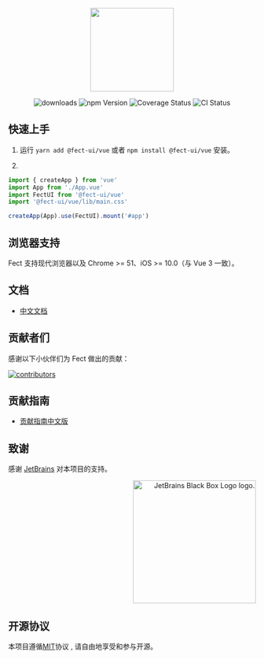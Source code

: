 <p align="center" height="170">
  <img  style="height:170px;width:170px;" height="170" width="170" src="https://user-images.githubusercontent.com/52351095/118687359-7e809480-b837-11eb-8083-b0504ec79652.png"/>
</p>

<p align="center">
 <img src="https://img.shields.io/npm/dm/@fect-ui/vue?style=for-the-badge" alt="downloads" />
 <img src="https://img.shields.io/npm/v/@fect-ui/vue?color=%230761d1&logoColor=%23000000&style=for-the-badge" alt="npm Version" />
 <img src="https://img.shields.io/codecov/c/gh/fect-org/fect?style=for-the-badge" alt="Coverage Status" />
 <img src="https://img.shields.io/github/workflow/status/fect-org/fect/CI?style=for-the-badge" alt="CI Status" />
</p>

## 快速上手

1. 运行 `yarn add @fect-ui/vue` 或者 `npm install @fect-ui/vue` 安装。

2.

```js
import { createApp } from 'vue'
import App from './App.vue'
import FectUI from '@fect-ui/vue'
import '@fect-ui/vue/lib/main.css'

createApp(App).use(FectUI).mount('#app')
```

## 浏览器支持

Fect 支持现代浏览器以及 Chrome >= 51、iOS >= 10.0（与 Vue 3 一致）。

## 文档

- [中文文档](https://vue.miaya.art/)

## 贡献者们

感谢以下小伙伴们为 Fect 做出的贡献：

<a href="https://github.com/fect-org/fect/graphs/contributors">
  <img src="https://opencollective.com/fect/contributors.svg?width=890&button=false" alt="contributors">
</a>

## 贡献指南

- [贡献指南中文版](https://github.com/fect-org/fect/blob/master/.github/CONTRIBUTING.zh-CN.md)

## 致谢

感谢 [JetBrains](https://www.jetbrains.com/) 对本项目的支持。

<p align="right">
<img width="250px" height="250px" src="https://resources.jetbrains.com/storage/products/company/brand/logos/jb_square.png" alt="JetBrains Black Box Logo logo.">
</p>

## 开源协议

本项目遵循[MIT](./LICENSE)协议 , 请自由地享受和参与开源。
